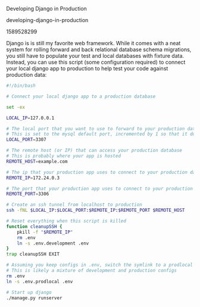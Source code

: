 Developing Django in Production

developing-django-in-production

1589528299

Django is is still my favorite web framework.  While it comes with a neat
system for rolling forward and back relational database schema migrations, you
still have to populate your test and local databases with fixture data.
Instead, you can use this script (some configuration required) to connect your
local django app to production to help test your code against production data:

```bash
#!/bin/bash

# Connect your local django app to a production database

set -ex

LOCAL_IP=127.0.0.1

# The local port that you want to use to forward to your production database
# This is set to the mysql default port, incremented by 1 so that it doesn't conflict with your local database
LOCAL_PORT=3307

# The remote host (or IP) that can access your production database
# This is probably where your app is hosted
REMOTE_HOST=example.com

# The ip that your production app uses to connect to your production database
REMOTE_IP=172.24.0.3

# The port that your production app uses to connect to your production database
REMOTE_PORT=3306

# Create an ssh tunnel from localhost to production
ssh -fNL $LOCAL_IP:$LOCAL_PORT:$REMOTE_IP:$REMOTE_PORT $REMOTE_HOST

# Reset everything when this script is killed
function cleanupSSH {
    pkill -f "$REMOTE_IP"
    rm .env
    ln -s .env.development .env
}
trap cleanupSSH EXIT

# Assuming you keep configs in .env, switch the symlink to a prodlocal config
# This is likely a mixture of development and production configs
rm .env
ln -s .env.prodlocal .env

# Start up django
./manage.py runserver
```
